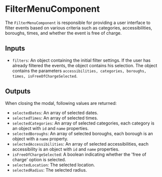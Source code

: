 # FilterMenuComponent

The `FilterMenuComponent` is responsible for providing a user interface to filter events based on various criteria such as categories, accessibilities, boroughs, times, and whether the event is free of charge.

## Inputs

- `filters`: An object containing the initial filter settings. If the user has already filtered the events, the object contains his selection. The object contains the parameters `accessibilities, categories, boroughs, times, isFreeOfChargeSelected`.

## Outputs

When closing the modal, following values are returned:

- `selectedDates`: An array of selected dates.
- `selectedTimes`: An array of selected times.
- `selectedCategories`: An array of selected categories, each category is an object with `id` and `name` properties.
- `selectedBoroughs`: An array of selected boroughs, each borough is an object with a `name` property.
- `selectedAccessibilities`: An array of selected accessibilities, each accessibility is an object with `id` and `name` properties.
- `isFreeOfChargeSelected`: A boolean indicating whether the 'free of charge' option is selected.
- `selectedLocation`: The selected location.
- `selectedRadius`: The selected radius.